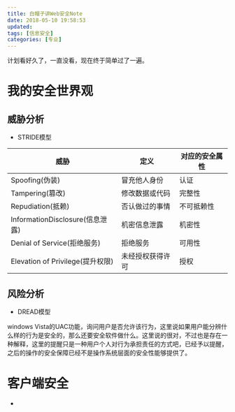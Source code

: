 ```yaml
---
title: 白帽子讲Web安全Note
date: 2018-05-10 19:58:53
updated:
tags: [信息安全]
categories: [专业]
---
```



计划看好久了，一直没看，现在终于简单过了一遍。

<!--more-->

# 我的安全世界观
## 威胁分析
* STRIDE模型

|               威胁               |       定义       | 对应的安全属性 |
| -------------------------------- | ---------------- | -------------- |
|          Spoofing(伪装)          |   冒充他人身份   |      认证      |
|         Tampering(篡改)          |  修改数据或代码  |     完整性     |
|        Repudiation(抵赖)         |  否认做过的事情  |   不可抵赖性   |
| InformationDisclosure(信息泄露)  |   机密信息泄露   |     机密性     |
|   Denial of Service(拒绝服务)    |     拒绝服务     |     可用性     |
| Elevation of Privilege(提升权限) | 未经授权获得许可 |      授权      |

## 风险分析
* DREAD模型

windows Vista的UAC功能，询问用户是否允许该行为，这里说如果用户能分辨什么样的行为是安全的，那么还要安全软件做什么。这里说的很对，不过也是存在一种解释，这里的提醒只是一种用户个人对行为承担责任的方式吧，已经予以提醒，之后的操作的安全保障已经不是操作系统层面的安全性能够提供了。

# 客户端安全

* <script>\<img>\<iframe>\<link>等标签都可以跨域加载资源，不同于XMLHttpRequest，通过Src属性加载的资源，JS权限被浏览器限制了，不能读写返回的内容，XMLHttpRequest可以读写同源，访问跨域需要遵循标准，通过目标域返回的HTTP头来授权

EVSSL相比普通的SSL,在浏览器里会有绿色高亮

# 跨站脚本攻击(XSS)
* 反射型XSS
* 存储型XSS
* Dom Based XSS

除了User Agent以外，还可以通过一些浏览器限定的操作来判断实际浏览器

XSS也是有一些攻击框架，如Attack API、BeEF等等

XSS Worm 蠕虫属于终极XSS

* 可以通过location.hash来发送XSS payload
* base标签
* window.name
* Anehta回旋镖

XSS攻击主要发生在MVC的View层，模板引擎支持htmlEncode来对抗XSS

Anti-Samy 最好的XSS filter

# CSRF

这个问题在之前写前后端分离部署的时候倒是遇到过……然后为了能跑起来，似乎对安全性完全没有考虑过

P3P头和Firefox等浏览器是支持发送第三方Cookie的

Anti CSRF Token

# ClickJacking

唔，很多盗版内容网站通过这个来获取广告点击

## XSIO图片覆盖攻击

## fram busting
防止跨域iframe攻击

## X-Frame-Options

# HTML5安全
## sandbox

# 注入攻击

使用类似xp_cmdshell等存储过程获取webshell

# 文件上传漏洞

避免方法:
1. 文件上传的目录设置为不可执行
2. 判断文件类型
3. 使用随机数改写文件名和文件路径
4. 单独设置文件服务器的域名

# 认证与会话管理

# 访问控制

## 垂直权限管理(RBAC)
## 水平权限管理

## OAuth

# 加密算法与随机数

## ECB(Electronic Codebook)模式

## 伪随机数问题

如果伪随机数的空间太小，可能被预测到，那的确很危险

## 小结
1. 不要使用ECB模式
2. 不要使用流密码(比如RC4)
3. 使用HMAC-SHA1代替MD5(甚至是代替SHA1)
4. 不要使用相同的key做不同的事情
5. salts与IV需要随机产生
6. 不要自己实现加密算法，尽量使用安全专家已经实现好的库
7. 不要依赖系统的保密性

当你不知道该如何选择时
1. 使用CBC模式的AES256用于加密
2. 使用HMAC-SHA512用于完整性检查
3. 使用带salt的SHA-256或SHA-512用于Hashing

# Web框架安全
利用好如django自身提供的安全解决方案，也仔细想想框架自身是否存在漏洞。

# 应用层拒绝服务攻击

即对消耗较大的应用页面不断发起正常的请求，如select * from xxx这种数据库查询操作阻塞数据库，或者占用服务端的最大连接数，亦或是通过https申明一个较大的content-length,小字节包慢慢发，占用资源。

* 业务前进行一个判断访问频次异常
* 验证码
* Yahoo设计的算法(Detecting system abuse)
	* 根据IP地址和cookie，计算客户端的请求频率并进行拦截(好眼熟，好像吴军老师的《浪潮之巅》里也提到过这个样例)

# WebServer配置安全

# 互联网业务安全

# 安全开发流程（SDL)





# Reference
1. [《白帽子讲Web安全》]
2. [URL的井号](http://www.ruanyifeng.com/blog/2011/03/url_hash.html)
